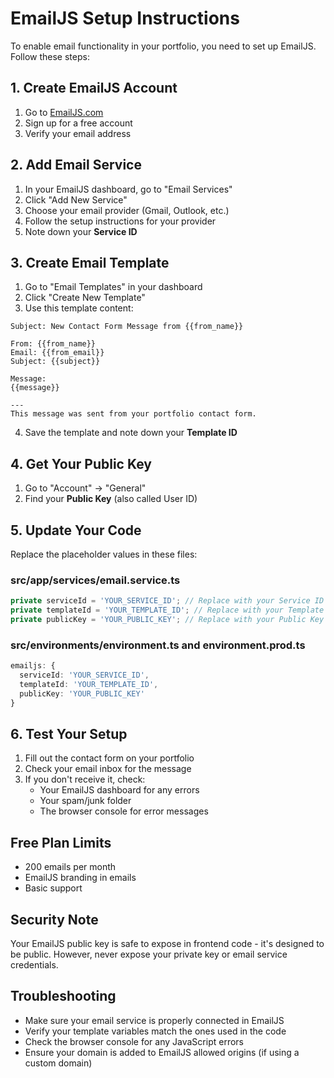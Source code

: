 # EmailJS Setup Instructions

To enable email functionality in your portfolio, you need to set up EmailJS. Follow these steps:

## 1. Create EmailJS Account
1. Go to [EmailJS.com](https://www.emailjs.com/)
2. Sign up for a free account
3. Verify your email address

## 2. Add Email Service
1. In your EmailJS dashboard, go to "Email Services"
2. Click "Add New Service"
3. Choose your email provider (Gmail, Outlook, etc.)
4. Follow the setup instructions for your provider
5. Note down your **Service ID**

## 3. Create Email Template
1. Go to "Email Templates" in your dashboard
2. Click "Create New Template"
3. Use this template content:

```
Subject: New Contact Form Message from {{from_name}}

From: {{from_name}}
Email: {{from_email}}
Subject: {{subject}}

Message:
{{message}}

---
This message was sent from your portfolio contact form.
```

4. Save the template and note down your **Template ID**

## 4. Get Your Public Key
1. Go to "Account" → "General"
2. Find your **Public Key** (also called User ID)

## 5. Update Your Code
Replace the placeholder values in these files:

### src/app/services/email.service.ts
```typescript
private serviceId = 'YOUR_SERVICE_ID'; // Replace with your Service ID
private templateId = 'YOUR_TEMPLATE_ID'; // Replace with your Template ID  
private publicKey = 'YOUR_PUBLIC_KEY'; // Replace with your Public Key
```

### src/environments/environment.ts and environment.prod.ts
```typescript
emailjs: {
  serviceId: 'YOUR_SERVICE_ID',
  templateId: 'YOUR_TEMPLATE_ID', 
  publicKey: 'YOUR_PUBLIC_KEY'
}
```

## 6. Test Your Setup
1. Fill out the contact form on your portfolio
2. Check your email inbox for the message
3. If you don't receive it, check:
   - Your EmailJS dashboard for any errors
   - Your spam/junk folder
   - The browser console for error messages

## Free Plan Limits
- 200 emails per month
- EmailJS branding in emails
- Basic support

## Security Note
Your EmailJS public key is safe to expose in frontend code - it's designed to be public. However, never expose your private key or email service credentials.

## Troubleshooting
- Make sure your email service is properly connected in EmailJS
- Verify your template variables match the ones used in the code
- Check the browser console for any JavaScript errors
- Ensure your domain is added to EmailJS allowed origins (if using a custom domain)